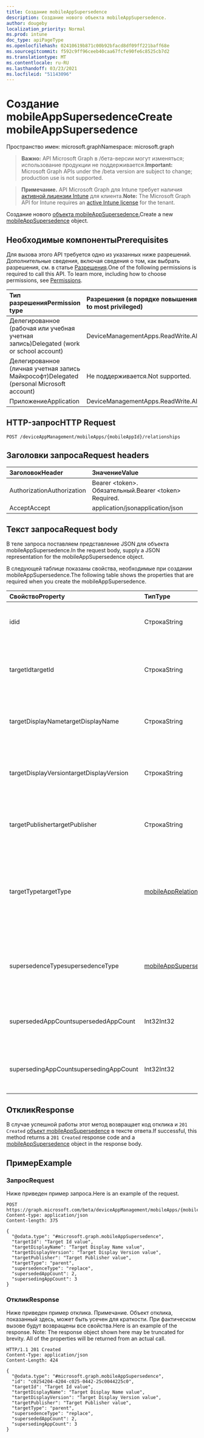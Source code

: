 ```yaml
---
title: Создание mobileAppSupersedence
description: Создание нового объекта mobileAppSupersedence.
author: dougeby
localization_priority: Normal
ms.prod: intune
doc_type: apiPageType
ms.openlocfilehash: 02410619b871c00b92bfacd8df09ff221baff68e
ms.sourcegitcommit: f592c9ff96ceeb40caa67fcfe90fe6c8525cb7d2
ms.translationtype: MT
ms.contentlocale: ru-RU
ms.lasthandoff: 03/23/2021
ms.locfileid: "51143096"
---
```

# <a name="create-mobileappsupersedence"></a><span data-ttu-id="d5adc-103">Создание mobileAppSupersedence</span><span class="sxs-lookup"><span data-stu-id="d5adc-103">Create mobileAppSupersedence</span></span>

<span data-ttu-id="d5adc-104">Пространство имен: microsoft.graph</span><span class="sxs-lookup"><span data-stu-id="d5adc-104">Namespace: microsoft.graph</span></span>

> <span data-ttu-id="d5adc-105">**Важно:** API Microsoft Graph в /бета-версии могут изменяться; использование продукции не поддерживается.</span><span class="sxs-lookup"><span data-stu-id="d5adc-105">**Important:** Microsoft Graph APIs under the /beta version are subject to change; production use is not supported.</span></span>

> <span data-ttu-id="d5adc-106">**Примечание.** API Microsoft Graph для Intune требует наличия [активной лицензии Intune](https://go.microsoft.com/fwlink/?linkid=839381) для клиента.</span><span class="sxs-lookup"><span data-stu-id="d5adc-106">**Note:** The Microsoft Graph API for Intune requires an [active Intune license](https://go.microsoft.com/fwlink/?linkid=839381) for the tenant.</span></span>

<span data-ttu-id="d5adc-107">Создание нового [объекта mobileAppSupersedence.](../resources/intune-apps-mobileappsupersedence.md)</span><span class="sxs-lookup"><span data-stu-id="d5adc-107">Create a new [mobileAppSupersedence](../resources/intune-apps-mobileappsupersedence.md) object.</span></span>

## <a name="prerequisites"></a><span data-ttu-id="d5adc-108">Необходимые компоненты</span><span class="sxs-lookup"><span data-stu-id="d5adc-108">Prerequisites</span></span>
<span data-ttu-id="d5adc-p101">Для вызова этого API требуется одно из указанных ниже разрешений. Дополнительные сведения, включая сведения о том, как выбрать разрешения, см. в статье [Разрешения](/graph/permissions-reference).</span><span class="sxs-lookup"><span data-stu-id="d5adc-p101">One of the following permissions is required to call this API. To learn more, including how to choose permissions, see [Permissions](/graph/permissions-reference).</span></span>

|<span data-ttu-id="d5adc-111">Тип разрешения</span><span class="sxs-lookup"><span data-stu-id="d5adc-111">Permission type</span></span>|<span data-ttu-id="d5adc-112">Разрешения (в порядке повышения привилегий)</span><span class="sxs-lookup"><span data-stu-id="d5adc-112">Permissions (from least to most privileged)</span></span>|
|:---|:---|
|<span data-ttu-id="d5adc-113">Делегированное (рабочая или учебная учетная запись)</span><span class="sxs-lookup"><span data-stu-id="d5adc-113">Delegated (work or school account)</span></span>|<span data-ttu-id="d5adc-114">DeviceManagementApps.ReadWrite.All</span><span class="sxs-lookup"><span data-stu-id="d5adc-114">DeviceManagementApps.ReadWrite.All</span></span>|
|<span data-ttu-id="d5adc-115">Делегированное (личная учетная запись Майкрософт)</span><span class="sxs-lookup"><span data-stu-id="d5adc-115">Delegated (personal Microsoft account)</span></span>|<span data-ttu-id="d5adc-116">Не поддерживается.</span><span class="sxs-lookup"><span data-stu-id="d5adc-116">Not supported.</span></span>|
|<span data-ttu-id="d5adc-117">Приложение</span><span class="sxs-lookup"><span data-stu-id="d5adc-117">Application</span></span>|<span data-ttu-id="d5adc-118">DeviceManagementApps.ReadWrite.All</span><span class="sxs-lookup"><span data-stu-id="d5adc-118">DeviceManagementApps.ReadWrite.All</span></span>|

## <a name="http-request"></a><span data-ttu-id="d5adc-119">HTTP-запрос</span><span class="sxs-lookup"><span data-stu-id="d5adc-119">HTTP Request</span></span>
<!-- {
  "blockType": "ignored"
}
-->
``` http
POST /deviceAppManagement/mobileApps/{mobileAppId}/relationships
```

## <a name="request-headers"></a><span data-ttu-id="d5adc-120">Заголовки запроса</span><span class="sxs-lookup"><span data-stu-id="d5adc-120">Request headers</span></span>
|<span data-ttu-id="d5adc-121">Заголовок</span><span class="sxs-lookup"><span data-stu-id="d5adc-121">Header</span></span>|<span data-ttu-id="d5adc-122">Значение</span><span class="sxs-lookup"><span data-stu-id="d5adc-122">Value</span></span>|
|:---|:---|
|<span data-ttu-id="d5adc-123">Authorization</span><span class="sxs-lookup"><span data-stu-id="d5adc-123">Authorization</span></span>|<span data-ttu-id="d5adc-124">Bearer &lt;token&gt;. Обязательный.</span><span class="sxs-lookup"><span data-stu-id="d5adc-124">Bearer &lt;token&gt; Required.</span></span>|
|<span data-ttu-id="d5adc-125">Accept</span><span class="sxs-lookup"><span data-stu-id="d5adc-125">Accept</span></span>|<span data-ttu-id="d5adc-126">application/json</span><span class="sxs-lookup"><span data-stu-id="d5adc-126">application/json</span></span>|

## <a name="request-body"></a><span data-ttu-id="d5adc-127">Текст запроса</span><span class="sxs-lookup"><span data-stu-id="d5adc-127">Request body</span></span>
<span data-ttu-id="d5adc-128">В теле запроса поставляем представление JSON для объекта mobileAppSupersedence.</span><span class="sxs-lookup"><span data-stu-id="d5adc-128">In the request body, supply a JSON representation for the mobileAppSupersedence object.</span></span>

<span data-ttu-id="d5adc-129">В следующей таблице показаны свойства, необходимые при создании mobileAppSupersedence.</span><span class="sxs-lookup"><span data-stu-id="d5adc-129">The following table shows the properties that are required when you create the mobileAppSupersedence.</span></span>

|<span data-ttu-id="d5adc-130">Свойство</span><span class="sxs-lookup"><span data-stu-id="d5adc-130">Property</span></span>|<span data-ttu-id="d5adc-131">Тип</span><span class="sxs-lookup"><span data-stu-id="d5adc-131">Type</span></span>|<span data-ttu-id="d5adc-132">Описание</span><span class="sxs-lookup"><span data-stu-id="d5adc-132">Description</span></span>|
|:---|:---|:---|
|<span data-ttu-id="d5adc-133">id</span><span class="sxs-lookup"><span data-stu-id="d5adc-133">id</span></span>|<span data-ttu-id="d5adc-134">Строка</span><span class="sxs-lookup"><span data-stu-id="d5adc-134">String</span></span>|<span data-ttu-id="d5adc-135">ID сущности отношений. Унаследованный от [mobileAppRelationship](../resources/intune-apps-mobileapprelationship.md)</span><span class="sxs-lookup"><span data-stu-id="d5adc-135">The relationship entity id. Inherited from [mobileAppRelationship](../resources/intune-apps-mobileapprelationship.md)</span></span>|
|<span data-ttu-id="d5adc-136">targetId</span><span class="sxs-lookup"><span data-stu-id="d5adc-136">targetId</span></span>|<span data-ttu-id="d5adc-137">Строка</span><span class="sxs-lookup"><span data-stu-id="d5adc-137">String</span></span>|<span data-ttu-id="d5adc-138">ID приложения целевого мобильного приложения. Унаследованный от [mobileAppRelationship](../resources/intune-apps-mobileapprelationship.md)</span><span class="sxs-lookup"><span data-stu-id="d5adc-138">The target mobile app's app id. Inherited from [mobileAppRelationship](../resources/intune-apps-mobileapprelationship.md)</span></span>|
|<span data-ttu-id="d5adc-139">targetDisplayName</span><span class="sxs-lookup"><span data-stu-id="d5adc-139">targetDisplayName</span></span>|<span data-ttu-id="d5adc-140">Строка</span><span class="sxs-lookup"><span data-stu-id="d5adc-140">String</span></span>|<span data-ttu-id="d5adc-141">Имя отображения целевого мобильного приложения.</span><span class="sxs-lookup"><span data-stu-id="d5adc-141">The target mobile app's display name.</span></span> <span data-ttu-id="d5adc-142">Унаследованный от [mobileAppRelationship](../resources/intune-apps-mobileapprelationship.md)</span><span class="sxs-lookup"><span data-stu-id="d5adc-142">Inherited from [mobileAppRelationship](../resources/intune-apps-mobileapprelationship.md)</span></span>|
|<span data-ttu-id="d5adc-143">targetDisplayVersion</span><span class="sxs-lookup"><span data-stu-id="d5adc-143">targetDisplayVersion</span></span>|<span data-ttu-id="d5adc-144">Строка</span><span class="sxs-lookup"><span data-stu-id="d5adc-144">String</span></span>|<span data-ttu-id="d5adc-145">Отображаемая версия целевого мобильного приложения.</span><span class="sxs-lookup"><span data-stu-id="d5adc-145">The target mobile app's display version.</span></span> <span data-ttu-id="d5adc-146">Унаследованный от [mobileAppRelationship](../resources/intune-apps-mobileapprelationship.md)</span><span class="sxs-lookup"><span data-stu-id="d5adc-146">Inherited from [mobileAppRelationship](../resources/intune-apps-mobileapprelationship.md)</span></span>|
|<span data-ttu-id="d5adc-147">targetPublisher</span><span class="sxs-lookup"><span data-stu-id="d5adc-147">targetPublisher</span></span>|<span data-ttu-id="d5adc-148">Строка</span><span class="sxs-lookup"><span data-stu-id="d5adc-148">String</span></span>|<span data-ttu-id="d5adc-149">Издатель целевого мобильного приложения.</span><span class="sxs-lookup"><span data-stu-id="d5adc-149">The target mobile app's publisher.</span></span> <span data-ttu-id="d5adc-150">Унаследованный от [mobileAppRelationship](../resources/intune-apps-mobileapprelationship.md)</span><span class="sxs-lookup"><span data-stu-id="d5adc-150">Inherited from [mobileAppRelationship](../resources/intune-apps-mobileapprelationship.md)</span></span>|
|<span data-ttu-id="d5adc-151">targetType</span><span class="sxs-lookup"><span data-stu-id="d5adc-151">targetType</span></span>|[<span data-ttu-id="d5adc-152">mobileAppRelationshipType</span><span class="sxs-lookup"><span data-stu-id="d5adc-152">mobileAppRelationshipType</span></span>](../resources/intune-apps-mobileapprelationshiptype.md)|<span data-ttu-id="d5adc-153">Тип отношений, указывающий, является ли цель родителем или ребенком.</span><span class="sxs-lookup"><span data-stu-id="d5adc-153">The type of relationship indicating whether the target is a parent or child.</span></span> <span data-ttu-id="d5adc-154">Наследуется [от mobileAppRelationship](../resources/intune-apps-mobileapprelationship.md).</span><span class="sxs-lookup"><span data-stu-id="d5adc-154">Inherited from [mobileAppRelationship](../resources/intune-apps-mobileapprelationship.md).</span></span> <span data-ttu-id="d5adc-155">Возможные значения: `child`, `parent`.</span><span class="sxs-lookup"><span data-stu-id="d5adc-155">Possible values are: `child`, `parent`.</span></span>|
|<span data-ttu-id="d5adc-156">supersedenceType</span><span class="sxs-lookup"><span data-stu-id="d5adc-156">supersedenceType</span></span>|[<span data-ttu-id="d5adc-157">mobileAppSupersedenceType</span><span class="sxs-lookup"><span data-stu-id="d5adc-157">mobileAppSupersedenceType</span></span>](../resources/intune-apps-mobileappsupersedencetype.md)|<span data-ttu-id="d5adc-158">Тип отношения supersedence между родительскими и детскими приложениями.</span><span class="sxs-lookup"><span data-stu-id="d5adc-158">The supersedence relationship type between the parent and child apps.</span></span> <span data-ttu-id="d5adc-159">Возможные значения: `update`, `replace`.</span><span class="sxs-lookup"><span data-stu-id="d5adc-159">Possible values are: `update`, `replace`.</span></span>|
|<span data-ttu-id="d5adc-160">supersededAppCount</span><span class="sxs-lookup"><span data-stu-id="d5adc-160">supersededAppCount</span></span>|<span data-ttu-id="d5adc-161">Int32</span><span class="sxs-lookup"><span data-stu-id="d5adc-161">Int32</span></span>|<span data-ttu-id="d5adc-162">Общее количество приложений, прямо или косвенно выменимых детским приложением.</span><span class="sxs-lookup"><span data-stu-id="d5adc-162">The total number of apps directly or indirectly superseded by the child app.</span></span>|
|<span data-ttu-id="d5adc-163">supersedingAppCount</span><span class="sxs-lookup"><span data-stu-id="d5adc-163">supersedingAppCount</span></span>|<span data-ttu-id="d5adc-164">Int32</span><span class="sxs-lookup"><span data-stu-id="d5adc-164">Int32</span></span>|<span data-ttu-id="d5adc-165">Общее число приложений, прямо или косвенно выменив родительское приложение.</span><span class="sxs-lookup"><span data-stu-id="d5adc-165">The total number of apps directly or indirectly superseding the parent app.</span></span>|



## <a name="response"></a><span data-ttu-id="d5adc-166">Отклик</span><span class="sxs-lookup"><span data-stu-id="d5adc-166">Response</span></span>
<span data-ttu-id="d5adc-167">В случае успешной работы этот метод возвращает код отклика и `201 Created` [объект mobileAppSupersedence](../resources/intune-apps-mobileappsupersedence.md) в тексте ответа.</span><span class="sxs-lookup"><span data-stu-id="d5adc-167">If successful, this method returns a `201 Created` response code and a [mobileAppSupersedence](../resources/intune-apps-mobileappsupersedence.md) object in the response body.</span></span>

## <a name="example"></a><span data-ttu-id="d5adc-168">Пример</span><span class="sxs-lookup"><span data-stu-id="d5adc-168">Example</span></span>

### <a name="request"></a><span data-ttu-id="d5adc-169">Запрос</span><span class="sxs-lookup"><span data-stu-id="d5adc-169">Request</span></span>
<span data-ttu-id="d5adc-170">Ниже приведен пример запроса.</span><span class="sxs-lookup"><span data-stu-id="d5adc-170">Here is an example of the request.</span></span>
``` http
POST https://graph.microsoft.com/beta/deviceAppManagement/mobileApps/{mobileAppId}/relationships
Content-type: application/json
Content-length: 375

{
  "@odata.type": "#microsoft.graph.mobileAppSupersedence",
  "targetId": "Target Id value",
  "targetDisplayName": "Target Display Name value",
  "targetDisplayVersion": "Target Display Version value",
  "targetPublisher": "Target Publisher value",
  "targetType": "parent",
  "supersedenceType": "replace",
  "supersededAppCount": 2,
  "supersedingAppCount": 3
}
```

### <a name="response"></a><span data-ttu-id="d5adc-171">Отклик</span><span class="sxs-lookup"><span data-stu-id="d5adc-171">Response</span></span>
<span data-ttu-id="d5adc-p107">Ниже приведен пример отклика. Примечание. Объект отклика, показанный здесь, может быть усечен для краткости. При фактическом вызове будут возвращены все свойства.</span><span class="sxs-lookup"><span data-stu-id="d5adc-p107">Here is an example of the response. Note: The response object shown here may be truncated for brevity. All of the properties will be returned from an actual call.</span></span>
``` http
HTTP/1.1 201 Created
Content-Type: application/json
Content-Length: 424

{
  "@odata.type": "#microsoft.graph.mobileAppSupersedence",
  "id": "c0254204-4204-c025-0442-25c0044225c0",
  "targetId": "Target Id value",
  "targetDisplayName": "Target Display Name value",
  "targetDisplayVersion": "Target Display Version value",
  "targetPublisher": "Target Publisher value",
  "targetType": "parent",
  "supersedenceType": "replace",
  "supersededAppCount": 2,
  "supersedingAppCount": 3
}
```




